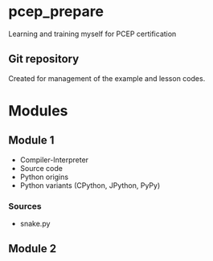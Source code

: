 # pcep_prepare
Learning and training myself for PCEP certification

## Git repository

Created for management of the example and lesson codes.

# Modules

## Module 1
- Compiler-Interpreter
- Source code
- Python origins
- Python variants (CPython, JPython, PyPy)

### Sources
- snake.py

## Module 2
